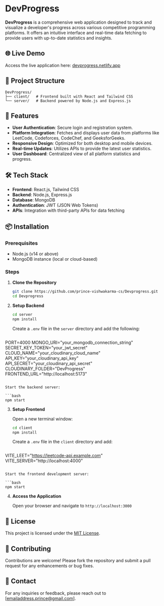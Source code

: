 # DevProgress

**DevProgress** is a comprehensive web application designed to track and visualize a developer's progress across various competitive programming platforms. It offers an intuitive interface and real-time data fetching to provide users with up-to-date statistics and insights.

## 🌐 Live Demo

Access the live application here: [devprogress.netlify.app](https://devprogress.netlify.app)

## 📁 Project Structure

```
DevProgress/
├── client/   # Frontend built with React and Tailwind CSS
└── server/   # Backend powered by Node.js and Express.js
```

## 🚀 Features

- **User Authentication**: Secure login and registration system.
- **Platform Integration**: Fetches and displays user data from platforms like LeetCode, Codeforces, CodeChef, and GeeksforGeeks.
- **Responsive Design**: Optimized for both desktop and mobile devices.
- **Real-time Updates**: Utilizes APIs to provide the latest user statistics.
- **User Dashboard**: Centralized view of all platform statistics and progress.

## 🛠️ Tech Stack

- **Frontend**: React.js, Tailwind CSS
- **Backend**: Node.js, Express.js
- **Database**: MongoDB
- **Authentication**: JWT (JSON Web Tokens)
- **APIs**: Integration with third-party APIs for data fetching

## 📦 Installation

### Prerequisites

- Node.js (v14 or above)
- MongoDB instance (local or cloud-based)

### Steps

1. **Clone the Repository**

   ```bash
   git clone https://github.com/prince-vishwakarma-cs/Devprogress.git
   cd Devprogress
   ```

2. **Setup Backend**

   ```bash
   cd server
   npm install
   ```

   Create a `.env` file in the `server` directory and add the following:

   ```env
PORT=4000
MONGO_URI="your_mongodb_connection_string"
SECRET_KEY_TOKEN="your_jwt_secret"
CLOUD_NAME="your_cloudinary_cloud_name"
API_KEY="your_cloudinary_api_key"
API_SECRET="your_cloudinary_api_secret"
CLOUDINARY_FOLDER="DevProgress"
FRONTEND_URL="http://localhost:5173"
   ```

   Start the backend server:

   ```bash
   npm start
   ```

3. **Setup Frontend**

   Open a new terminal window:

   ```bash
   cd client
   npm install
   ```

   Create a `.env` file in the `client` directory and add:

   ```env
  VITE_LEET="https://leetcode-api.example.com"
VITE_SERVER="http://localhost:4000"
   ```

   Start the frontend development server:

   ```bash
   npm start
   ```

4. **Access the Application**

   Open your browser and navigate to `http://localhost:3000`

## 📄 License

This project is licensed under the [MIT License](LICENSE).

## 🤝 Contributing

Contributions are welcome! Please fork the repository and submit a pull request for any enhancements or bug fixes.

## 📧 Contact

For any inquiries or feedback, please reach out to [emailaddress.prince@gmail.com].
